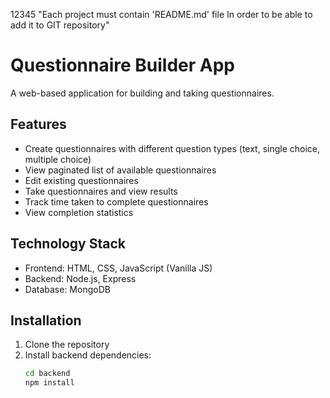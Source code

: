 12345 "Each project must contain 'README.md' file In order to be able to add it to GIT repository"

# Questionnaire Builder App

A web-based application for building and taking questionnaires.

## Features

- Create questionnaires with different question types (text, single choice, multiple choice)
- View paginated list of available questionnaires
- Edit existing questionnaires
- Take questionnaires and view results
- Track time taken to complete questionnaires
- View completion statistics

## Technology Stack

- Frontend: HTML, CSS, JavaScript (Vanilla JS)
- Backend: Node.js, Express
- Database: MongoDB

## Installation

1. Clone the repository
2. Install backend dependencies:
   ```bash
   cd backend
   npm install